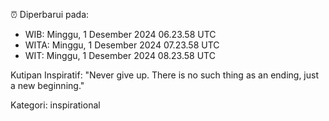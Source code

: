 ⏰ Diperbarui pada:
- WIB: Minggu, 1 Desember 2024 06.23.58 UTC
- WITA: Minggu, 1 Desember 2024 07.23.58 UTC
- WIT: Minggu, 1 Desember 2024 08.23.58 UTC

Kutipan Inspiratif:
"Never give up. There is no such thing as an ending, just a new beginning."


Kategori: inspirational

